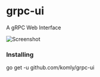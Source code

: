 # grpc-ui
A gRPC Web Interface

![Screenshot](/docs/img/screen.png?raw=true "Optional Title")

### Installing
go get -u github.com/komly/grpc-ui
